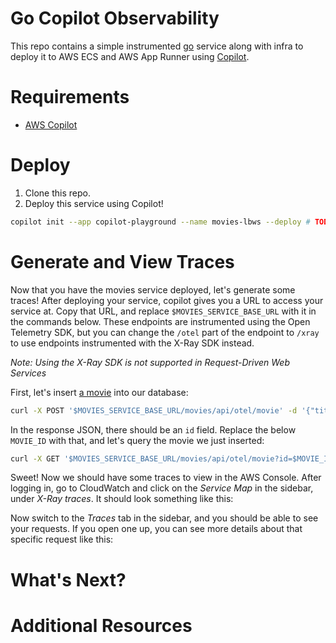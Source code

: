 # Go Copilot Observability
This repo contains a simple instrumented [go](https://go.dev/) service along with infra to deploy it to AWS ECS and AWS App Runner using [Copilot](https://github.com/aws/copilot-cli).

# Requirements
- [AWS Copilot](https://github.com/aws/copilot-cli#installation)

# Deploy
1. Clone this repo.
1. Deploy this service using Copilot!
```bash
copilot init --app copilot-playground --name movies-lbws --deploy # TODO: do i need the type?
```

# Generate and View Traces
Now that you have the movies service deployed, let's generate some traces! After deploying your service, copilot gives you a URL to access your service at. Copy that URL, and replace `$MOVIES_SERVICE_BASE_URL` with it in the commands below.
These endpoints are instrumented using the Open Telemetry SDK, but you can change the `/otel` part of the endpoint to `/xray` to use endpoints instrumented with the X-Ray SDK instead.

_Note: Using the X-Ray SDK is not supported in Request-Driven Web Services_

First, let's insert [a movie](https://www.imdb.com/title/tt6751668/) into our database:
```bash
curl -X POST '$MOVIES_SERVICE_BASE_URL/movies/api/otel/movie' -d '{"title": "Parasite", "year": 2019}'
```

In the response JSON, there should be an `id` field. Replace the below `MOVIE_ID` with that, and let's query the movie we just inserted:
```bash
curl -X GET '$MOVIES_SERVICE_BASE_URL/movies/api/otel/movie?id=$MOVIE_ID'
```

Sweet! Now we should have some traces to view in the AWS Console. After logging in, go to CloudWatch and click on the _Service Map_ in the sidebar, under _X-Ray traces_. It should look something like this:
<!-- TODO: insert image -->

Now switch to the _Traces_ tab in the sidebar, and you should be able to see your requests. If you open one up, you can see more details about that specific request like this:

# What's Next?

# Additional Resources